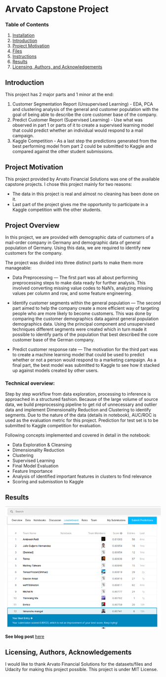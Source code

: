 # Arvato Capstone Project 
### Table of Contents

1. [Installation](#installation)
2. [Introduction](#introduction)
3. [Project Motivation](#motivation)
4. [Files](#files)
5. [Instructions](#instructions)
6. [Results](#results)
7. [Licensing, Authors, and Acknowledgements](#licensing)


## Introduction <a name="introduction"></a>
This project has 2 major parts and 1 minor at the end:
1. Customer Segmentation Report (Unsupervised Learning) - EDA, PCA and clustering analysis of the general and customer population with the goal of being able to describe the core customer base of the company.
2. Predict Customer Report (Supervised Learning) - Use what was observed in part 1 or parts of it to create a supervised learning model that could predict whether an individual would respond to a mail campaign.
3. Kaggle Competition - As a last step the predictions generated from the best performing model from part 2 could be submitted to Kaggle and compared against the other student submissions.

## Project Motivation <a name="motivation"></a>
This project provided by Arvato Financial Solutions was one of the available capstone projects. I chose this project mainly for two reasons:
* The data in this project is real and almost no cleaning has been done on it.
* Last part of the project gives me the opportunity to participate in a Kaggle competition with the other students.

## Project Overview
In this project, we are provided with demographic data of customers of a mail-order company in Germany and demographic data of general population of Germany. Using this data, we are required to identify new customers for the company.

The project was divided into three distinct parts to make them more manageable:
* Data Preprocessing — The first part was all about performing preprocessing steps to make data ready for further analysis. This involved converting missing value codes to NaN’s, analyzing missing values per column and row, and some feature engineering.

* Identify customer segments within the general population — The second part aimed to help the company create a more efficient way of targeting people who are more likely to become customers. This was done by comparing the customer demographics data against general population demographics data. Using the principal component and unsupervised techniques different segments were created which in turn made it possible to identify parts of the population that best described the core customer base of the German company.


* Predict customer response rate — The motivation for the third part was to create a machine learning model that could be used to predict whether or not a person would respond to a marketing campaign. As a final part, the best model was submitted to Kaggle to see how it stacked up against models created by other users.


### Technical overview:
Step by step workflow from data exploration, processing to inference is approached in a structured fashion. Because of the large volume of source data, we build preprocessing pipeline  to get rid of unnecessary and outlier data and implement Dimensionality Reduction and Clustering to identify segments. Due to the nature of the data (details in notebook), AUC/ROC is used as the evaluation metric for this project. Prediction for test set is to be submitted to Kaggle competition for evaluation.

Following concepts implemented and covered in detail in the notebook: 
* Data Exploration & Cleansing
* Dimensionality Reduction
* Clustering
* Supervised Learning
* Final Model Evaluation
* Feature Importance
* Analysis of identified important features in clusters to find relevance
* Scoring and submisstion to Kaggle


## Results <a name="results"></a>
![alt text](https://github.com/himanshumangal09/Arvato-capstone-project/blob/master/image.png?raw=true)


**See blog post** [here](https://medium.com/@himanshumangal09/exploring-customer-segments-and-predicting-customer-response-1e3dcd816e5f) 

## Licensing, Authors, Acknowledgements<a name="licensing"></a>
I would like to thank Arvato Financial Solutions for the datasets/files and Udacity for making this project possible.
This project is under MIT License.
